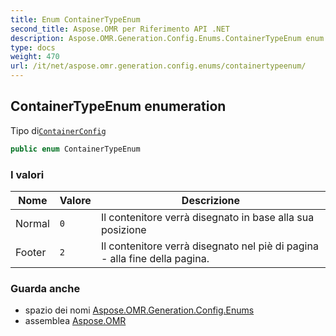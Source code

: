 ```yaml
---
title: Enum ContainerTypeEnum
second_title: Aspose.OMR per Riferimento API .NET
description: Aspose.OMR.Generation.Config.Enums.ContainerTypeEnum enum. Tipo diContainerConfig
type: docs
weight: 470
url: /it/net/aspose.omr.generation.config.enums/containertypeenum/
---
```

## ContainerTypeEnum enumeration

Tipo di[`ContainerConfig`](../../aspose.omr.generation.config.elements.parents/containerconfig/)

```csharp
public enum ContainerTypeEnum
```

### I valori

| Nome | Valore | Descrizione |
| --- | --- | --- |
| Normal | `0` | Il contenitore verrà disegnato in base alla sua posizione |
| Footer | `2` | Il contenitore verrà disegnato nel piè di pagina - alla fine della pagina. |

### Guarda anche

* spazio dei nomi [Aspose.OMR.Generation.Config.Enums](../../aspose.omr.generation.config.enums/)
* assemblea [Aspose.OMR](../../)


